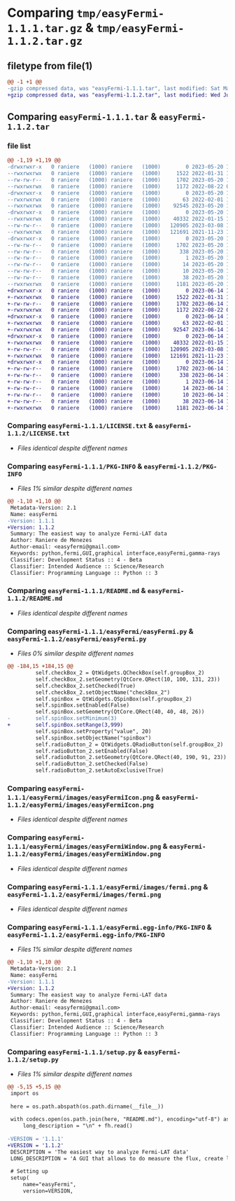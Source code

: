 # Comparing `tmp/easyFermi-1.1.1.tar.gz` & `tmp/easyFermi-1.1.2.tar.gz`

## filetype from file(1)

```diff
@@ -1 +1 @@
-gzip compressed data, was "easyFermi-1.1.1.tar", last modified: Sat May 20 14:12:54 2023, max compression
+gzip compressed data, was "easyFermi-1.1.2.tar", last modified: Wed Jun 14 14:31:34 2023, max compression
```

## Comparing `easyFermi-1.1.1.tar` & `easyFermi-1.1.2.tar`

### file list

```diff
@@ -1,19 +1,19 @@
-drwxrwxr-x   0 raniere   (1000) raniere   (1000)        0 2023-05-20 14:12:54.372224 easyFermi-1.1.1/
--rwxrwxrwx   0 raniere   (1000) raniere   (1000)     1522 2022-01-31 12:02:33.000000 easyFermi-1.1.1/LICENSE.txt
--rw-rw-r--   0 raniere   (1000) raniere   (1000)     1702 2023-05-20 14:12:54.372224 easyFermi-1.1.1/PKG-INFO
--rwxrwxrwx   0 raniere   (1000) raniere   (1000)     1172 2022-08-22 09:22:30.000000 easyFermi-1.1.1/README.md
-drwxrwxr-x   0 raniere   (1000) raniere   (1000)        0 2023-05-20 14:12:54.372224 easyFermi-1.1.1/easyFermi/
--rwxrwxrwx   0 raniere   (1000) raniere   (1000)       63 2022-02-01 13:52:31.000000 easyFermi-1.1.1/easyFermi/__init__.py
--rwxrwxrwx   0 raniere   (1000) raniere   (1000)    92545 2023-05-20 14:10:42.000000 easyFermi-1.1.1/easyFermi/easyFermi.py
-drwxrwxr-x   0 raniere   (1000) raniere   (1000)        0 2023-05-20 14:12:54.372224 easyFermi-1.1.1/easyFermi/images/
--rwxrwxrwx   0 raniere   (1000) raniere   (1000)    40332 2022-01-15 16:04:30.000000 easyFermi-1.1.1/easyFermi/images/easyFermiIcon.png
--rw-rw-r--   0 raniere   (1000) raniere   (1000)   120905 2023-03-08 11:57:13.000000 easyFermi-1.1.1/easyFermi/images/easyFermiWindow.png
--rwxrwxrwx   0 raniere   (1000) raniere   (1000)   121691 2021-11-23 14:18:26.000000 easyFermi-1.1.1/easyFermi/images/fermi.png
-drwxrwxr-x   0 raniere   (1000) raniere   (1000)        0 2023-05-20 14:12:54.372224 easyFermi-1.1.1/easyFermi.egg-info/
--rw-rw-r--   0 raniere   (1000) raniere   (1000)     1702 2023-05-20 14:12:54.000000 easyFermi-1.1.1/easyFermi.egg-info/PKG-INFO
--rw-rw-r--   0 raniere   (1000) raniere   (1000)      338 2023-05-20 14:12:54.000000 easyFermi-1.1.1/easyFermi.egg-info/SOURCES.txt
--rw-rw-r--   0 raniere   (1000) raniere   (1000)        1 2023-05-20 14:12:54.000000 easyFermi-1.1.1/easyFermi.egg-info/dependency_links.txt
--rw-rw-r--   0 raniere   (1000) raniere   (1000)       14 2023-05-20 14:12:54.000000 easyFermi-1.1.1/easyFermi.egg-info/requires.txt
--rw-rw-r--   0 raniere   (1000) raniere   (1000)       10 2023-05-20 14:12:54.000000 easyFermi-1.1.1/easyFermi.egg-info/top_level.txt
--rw-rw-r--   0 raniere   (1000) raniere   (1000)       38 2023-05-20 14:12:54.372224 easyFermi-1.1.1/setup.cfg
--rwxrwxrwx   0 raniere   (1000) raniere   (1000)     1181 2023-05-20 14:11:32.000000 easyFermi-1.1.1/setup.py
+drwxrwxr-x   0 raniere   (1000) raniere   (1000)        0 2023-06-14 14:31:34.253104 easyFermi-1.1.2/
+-rwxrwxrwx   0 raniere   (1000) raniere   (1000)     1522 2022-01-31 12:02:33.000000 easyFermi-1.1.2/LICENSE.txt
+-rw-rw-r--   0 raniere   (1000) raniere   (1000)     1702 2023-06-14 14:31:34.253104 easyFermi-1.1.2/PKG-INFO
+-rwxrwxrwx   0 raniere   (1000) raniere   (1000)     1172 2022-08-22 09:22:30.000000 easyFermi-1.1.2/README.md
+drwxrwxr-x   0 raniere   (1000) raniere   (1000)        0 2023-06-14 14:31:34.253104 easyFermi-1.1.2/easyFermi/
+-rwxrwxrwx   0 raniere   (1000) raniere   (1000)       63 2022-02-01 13:52:31.000000 easyFermi-1.1.2/easyFermi/__init__.py
+-rwxrwxrwx   0 raniere   (1000) raniere   (1000)    92547 2023-06-14 14:28:57.000000 easyFermi-1.1.2/easyFermi/easyFermi.py
+drwxrwxr-x   0 raniere   (1000) raniere   (1000)        0 2023-06-14 14:31:34.253104 easyFermi-1.1.2/easyFermi/images/
+-rwxrwxrwx   0 raniere   (1000) raniere   (1000)    40332 2022-01-15 16:04:30.000000 easyFermi-1.1.2/easyFermi/images/easyFermiIcon.png
+-rw-rw-r--   0 raniere   (1000) raniere   (1000)   120905 2023-03-08 11:57:13.000000 easyFermi-1.1.2/easyFermi/images/easyFermiWindow.png
+-rwxrwxrwx   0 raniere   (1000) raniere   (1000)   121691 2021-11-23 14:18:26.000000 easyFermi-1.1.2/easyFermi/images/fermi.png
+drwxrwxr-x   0 raniere   (1000) raniere   (1000)        0 2023-06-14 14:31:34.253104 easyFermi-1.1.2/easyFermi.egg-info/
+-rw-rw-r--   0 raniere   (1000) raniere   (1000)     1702 2023-06-14 14:31:34.000000 easyFermi-1.1.2/easyFermi.egg-info/PKG-INFO
+-rw-rw-r--   0 raniere   (1000) raniere   (1000)      338 2023-06-14 14:31:34.000000 easyFermi-1.1.2/easyFermi.egg-info/SOURCES.txt
+-rw-rw-r--   0 raniere   (1000) raniere   (1000)        1 2023-06-14 14:31:34.000000 easyFermi-1.1.2/easyFermi.egg-info/dependency_links.txt
+-rw-rw-r--   0 raniere   (1000) raniere   (1000)       14 2023-06-14 14:31:34.000000 easyFermi-1.1.2/easyFermi.egg-info/requires.txt
+-rw-rw-r--   0 raniere   (1000) raniere   (1000)       10 2023-06-14 14:31:34.000000 easyFermi-1.1.2/easyFermi.egg-info/top_level.txt
+-rw-rw-r--   0 raniere   (1000) raniere   (1000)       38 2023-06-14 14:31:34.253104 easyFermi-1.1.2/setup.cfg
+-rwxrwxrwx   0 raniere   (1000) raniere   (1000)     1181 2023-06-14 14:30:04.000000 easyFermi-1.1.2/setup.py
```

### Comparing `easyFermi-1.1.1/LICENSE.txt` & `easyFermi-1.1.2/LICENSE.txt`

 * *Files identical despite different names*

### Comparing `easyFermi-1.1.1/PKG-INFO` & `easyFermi-1.1.2/PKG-INFO`

 * *Files 1% similar despite different names*

```diff
@@ -1,10 +1,10 @@
 Metadata-Version: 2.1
 Name: easyFermi
-Version: 1.1.1
+Version: 1.1.2
 Summary: The easiest way to analyze Fermi-LAT data
 Author: Raniere de Menezes
 Author-email: <easyfermi@gmail.com>
 Keywords: python,fermi,GUI,graphical interface,easyFermi,gamma-rays
 Classifier: Development Status :: 4 - Beta
 Classifier: Intended Audience :: Science/Research
 Classifier: Programming Language :: Python :: 3
```

### Comparing `easyFermi-1.1.1/README.md` & `easyFermi-1.1.2/README.md`

 * *Files identical despite different names*

### Comparing `easyFermi-1.1.1/easyFermi/easyFermi.py` & `easyFermi-1.1.2/easyFermi/easyFermi.py`

 * *Files 0% similar despite different names*

```diff
@@ -184,15 +184,15 @@
         self.checkBox_2 = QtWidgets.QCheckBox(self.groupBox_2)
         self.checkBox_2.setGeometry(QtCore.QRect(10, 100, 131, 23))
         self.checkBox_2.setChecked(True)
         self.checkBox_2.setObjectName("checkBox_2")
         self.spinBox = QtWidgets.QSpinBox(self.groupBox_2)
         self.spinBox.setEnabled(False)
         self.spinBox.setGeometry(QtCore.QRect(40, 40, 48, 26))
-        self.spinBox.setMinimum(3)
+        self.spinBox.setRange(3,999)
         self.spinBox.setProperty("value", 20)
         self.spinBox.setObjectName("spinBox")
         self.radioButton_2 = QtWidgets.QRadioButton(self.groupBox_2)
         self.radioButton_2.setEnabled(False)
         self.radioButton_2.setGeometry(QtCore.QRect(40, 190, 91, 23))
         self.radioButton_2.setChecked(False)
         self.radioButton_2.setAutoExclusive(True)
```

### Comparing `easyFermi-1.1.1/easyFermi/images/easyFermiIcon.png` & `easyFermi-1.1.2/easyFermi/images/easyFermiIcon.png`

 * *Files identical despite different names*

### Comparing `easyFermi-1.1.1/easyFermi/images/easyFermiWindow.png` & `easyFermi-1.1.2/easyFermi/images/easyFermiWindow.png`

 * *Files identical despite different names*

### Comparing `easyFermi-1.1.1/easyFermi/images/fermi.png` & `easyFermi-1.1.2/easyFermi/images/fermi.png`

 * *Files identical despite different names*

### Comparing `easyFermi-1.1.1/easyFermi.egg-info/PKG-INFO` & `easyFermi-1.1.2/easyFermi.egg-info/PKG-INFO`

 * *Files 1% similar despite different names*

```diff
@@ -1,10 +1,10 @@
 Metadata-Version: 2.1
 Name: easyFermi
-Version: 1.1.1
+Version: 1.1.2
 Summary: The easiest way to analyze Fermi-LAT data
 Author: Raniere de Menezes
 Author-email: <easyfermi@gmail.com>
 Keywords: python,fermi,GUI,graphical interface,easyFermi,gamma-rays
 Classifier: Development Status :: 4 - Beta
 Classifier: Intended Audience :: Science/Research
 Classifier: Programming Language :: Python :: 3
```

### Comparing `easyFermi-1.1.1/setup.py` & `easyFermi-1.1.2/setup.py`

 * *Files 1% similar despite different names*

```diff
@@ -5,15 +5,15 @@
 import os
 
 here = os.path.abspath(os.path.dirname(__file__))
 
 with codecs.open(os.path.join(here, "README.md"), encoding="utf-8") as fh:
     long_description = "\n" + fh.read()
 
-VERSION = '1.1.1'
+VERSION = '1.1.2'
 DESCRIPTION = 'The easiest way to analyze Fermi-LAT data'
 LONG_DESCRIPTION = 'A GUI that allows to do measure the flux, create light curves, SEDs, and TS maps for Fermi-LAT data.'
 
 # Setting up
 setup(
     name="easyFermi",
     version=VERSION,
```

